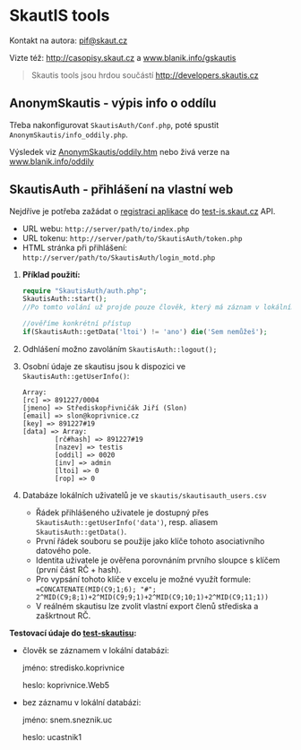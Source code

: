 SkautIS tools
=============
Kontakt na autora: pif@skaut.cz

Vizte též: http://casopisy.skaut.cz a www.blanik.info/gskautis 
> Skautis tools jsou hrdou součástí http://developers.skautis.cz

AnonymSkautis - výpis info o oddílu
-------------
Třeba nakonfigurovat `SkautisAuth/Conf.php`, poté spustit `AnonymSkautis/info_oddily.php`.

Výsledek viz [AnonymSkautis/oddily.htm](https://rawgit.com/zbycz/skautis-tools/master/AnonymSkautis/oddily.htm) nebo živá verze na www.blanik.info/oddily


SkautisAuth - přihlášení na vlastní web
-----------
Nejdříve je potřeba zažádat o [registraci aplikace](http://is.skaut.cz/napoveda/programatori.1-zadost-o-registraci-vytvareneho-webu-v-testovacim-skautISu.ashx) do [test-is.skaut.cz](http://test-is.skaut.cz) API.
 * URL webu: `http://server/path/to/index.php`
 * URL tokenu: `http://server/path/to/SkautisAuth/token.php`
 * HTML stránka při přihlášení: `http://server/path/to/SkautisAuth/login_motd.php`


1. **Příklad použití:**
	```php
	require "SkautisAuth/auth.php";
	SkautisAuth::start();
	//Po tomto volání už projde pouze člověk, který má záznam v lokálním seznamu uživatelů.
	
	//ověříme konkrétní přístup
	if(SkautisAuth::getData('ltoi') != 'ano') die('Sem nemůžeš');
	```
	
2. Odhlášení možno zavoláním `SkautisAuth::logout();`
	
3. Osobní údaje ze skautisu jsou k dispozici ve `SkautisAuth::getUserInfo()`:
	```
	Array:
    [rc] => 891227/0004
    [jmeno] => Střediskopřivničák Jiří (Slon)
    [email] => slon@koprivnice.cz
    [key] => 891227#19
    [data] => Array:
            [rč#hash] => 891227#19
            [nazev] => testis
            [oddil] => 0020
            [inv] => admin
            [ltoi] => 0
            [rop] => 0
	```
	
	
4. Databáze lokálních uživatelů je ve `skautis/skautisauth_users.csv`
	* Řádek přihlášeného uživatele je dostupný přes `SkautisAuth::getUserInfo('data')`, resp. aliasem `SkautisAuth::getData()`.
	* První řádek souboru se použije jako klíče tohoto asociativního datového pole.
	* Identita uživatele je ověřena porovnáním prvního sloupce s klíčem (první část RČ + hash).
	* Pro vypsání tohoto klíče v excelu je možné využít formule:
	  `=CONCATENATE(MID(C9;1;6); "#"; 2^MID(C9;8;1)+2^MID(C9;9;1)+2^MID(C9;10;1)+2^MID(C9;11;1))`
	* V reálném skautisu lze zvolit vlastní export členů střediska a zaškrtnout RČ.


**Testovací údaje do [test-skautisu](http://test-is.skaut.cz):**
- člověk se záznamem v lokální databázi:

  jméno: stredisko.koprivnice

  heslo: koprivnice.Web5

- bez záznamu v lokální databázi:

  jméno: snem.sneznik.uc

  heslo: ucastnik1



